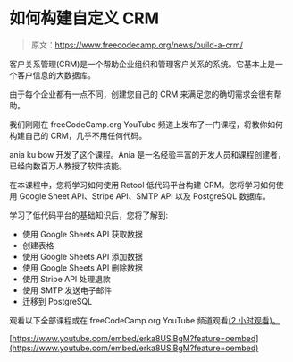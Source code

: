 # 如何构建自定义 CRM

> 原文：<https://www.freecodecamp.org/news/build-a-crm/>

客户关系管理(CRM)是一个帮助企业组织和管理客户关系的系统。它基本上是一个客户信息的大数据库。

由于每个企业都有一点不同，创建您自己的 CRM 来满足您的确切需求会很有帮助。

我们刚刚在 freeCodeCamp.org YouTube 频道上发布了一门课程，将教你如何构建自己的 CRM，几乎不用任何代码。

ania ku bow 开发了这个课程。Ania 是一名经验丰富的开发人员和课程创建者，已经向数百万人教授了软件技能。

在本课程中，您将学习如何使用 Retool 低代码平台构建 CRM。您将学习如何使用 Google Sheet API、Stripe API、SMTP API 以及 PostgreSQL 数据库。

学习了低代码平台的基础知识后，您将了解到:

*   使用 Google Sheets API 获取数据
*   创建表格
*   使用 Google Sheets API 添加数据
*   使用 Google Sheets API 删除数据
*   使用 Stripe API 处理退款
*   使用 SMTP 发送电子邮件
*   迁移到 PostgreSQL

观看以下全部课程或在 freeCodeCamp.org YouTube 频道观看[(2 小时观看)。](https://youtu.be/erka8USiBgM)

[https://www.youtube.com/embed/erka8USiBgM?feature=oembed](https://www.youtube.com/embed/erka8USiBgM?feature=oembed)